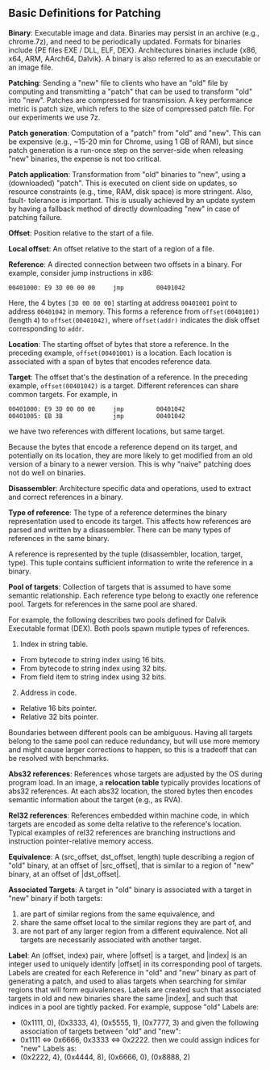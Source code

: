 
Basic Definitions for Patching
------------------------------

**Binary**: Executable image and data. Binaries may persist in an archive
(e.g., chrome.7z), and need to be periodically updated. Formats for binaries
include {PE files EXE / DLL, ELF, DEX}. Architectures binaries include
{x86, x64, ARM, AArch64, Dalvik}. A binary is also referred to as an executable
or an image file.

**Patching**: Sending a "new" file to clients who have an "old" file by
computing and transmitting a "patch" that can be used to transform "old" into
"new".  Patches are compressed for transmission. A key performance metric is
patch size, which refers to the size of compressed patch file. For our
experiments we use 7z.

**Patch generation**: Computation of a "patch" from "old" and "new". This can be
expensive (e.g., ~15-20 min for Chrome, using 1 GB of RAM), but since patch
generation is a run-once step on the server-side when releasing "new" binaries,
the expense is not too critical.

**Patch application**: Transformation from "old" binaries to "new", using a
(downloaded) "patch".  This is executed on client side on updates, so resource
constraints (e.g., time, RAM, disk space) is more stringent. Also, fault-
tolerance is important. This is usually achieved by an update system by having
a fallback method of directly downloading "new" in case of patching failure.

**Offset**: Position relative to the start of a file.

**Local offset**: An offset relative to the start of a region of a file.

**Reference**: A directed connection between two offsets in a binary. For
example, consider jump instructions in x86:

    00401000: E9 3D 00 00 00     jmp         00401042

Here, the 4 bytes `[3D 00 00 00]` starting at address `00401001` point to
address `00401042` in memory. This forms a reference from `offset(00401001)`
(length `4`) to `offset(00401042)`, where `offset(addr)` indicates the disk
offset corresponding to `addr`.

**Location**: The starting offset of bytes that store a reference. In the
preceding example, `offset(00401001)` is a location. Each location is associated
with a span of bytes that encodes reference data.

**Target**: The offset that's the destination of a reference. In the preceding
example, `offset(00401042)` is a target. Different references can share common
targets. For example, in

    00401000: E9 3D 00 00 00     jmp         00401042
    00401005: EB 3B              jmp         00401042

we have two references with different locations, but same target.

Because the bytes that encode a reference depend on its target, and potentially
on its location, they are more likely to get modified from an old version of a
binary to a newer version. This is why "naive" patching does not do well on
binaries.

**Disassembler**: Architecture specific data and operations, used to extract and
correct references in a binary.

**Type of reference**: The type of a reference determines the binary
representation used to encode its target. This affects how references are parsed
and written by a disassembler. There can be many types of references in the same
binary.

A reference is represented by the tuple (disassembler, location, target, type).
This tuple contains sufficient information to write the reference in a binary.

**Pool of targets**: Collection of targets that is assumed to have some semantic
relationship. Each reference type belong to exactly one reference pool. Targets
for references in the same pool are shared.

For example, the following describes two pools defined for Dalvik Executable
format (DEX). Both pools spawn mutiple types of references.

1. Index in string table.
  - From bytecode to string index using 16 bits.
  - From bytecode to string index using 32 bits.
  - From field item to string index using 32 bits.
2. Address in code.
  - Relative 16 bits pointer.
  - Relative 32 bits pointer.

Boundaries between different pools can be ambiguous. Having all targets belong
to the same pool can reduce redundancy, but will use more memory and might
cause larger corrections to happen, so this is a tradeoff that can be resolved
with benchmarks.

**Abs32 references**: References whose targets are adjusted by the OS during
program load. In an image, a **relocation table** typically provides locations
of abs32 references. At each abs32 location, the stored bytes then encodes
semantic information about the target (e.g., as RVA).

**Rel32 references**: References embedded within machine code, in which targets
are encoded as some delta relative to the reference's location. Typical examples
of rel32 references are branching instructions and instruction pointer-relative
memory access.

**Equivalence**: A (src_offset, dst_offset, length) tuple describing a region of
"old" binary, at an offset of |src_offset|, that is similar to a region of "new"
binary, at an offset of |dst_offset|.

**Associated Targets**: A target in "old" binary is associated with a target in
"new" binary if both targets:
1. are part of similar regions from the same equivalence, and
2. share the same offset local to the similar regions they are part of, and
3. are not part of any larger region from a different equivalence.
Not all targets are necessarily associated with another target.

**Label**: An (offset, index) pair, where |offset| is a target, and |index| is
an integer used to uniquely identify |offset| in its corresponding pool of
targets. Labels are created for each Reference in "old" and "new" binary as part
of generating a patch, and used to alias targets when searching for similar
regions that will form equivalences. Labels are created such that associated
targets in old and new binaries share the same |index|, and such that indices in
a pool are tightly packed. For example, suppose "old" Labels are:
  - (0x1111, 0), (0x3333, 4), (0x5555, 1), (0x7777, 3)
and given the following association of targets between "old" and "new":
  - 0x1111 <=> 0x6666,  0x3333 <=> 0x2222.
then we could assign indices for "new" Labels as:
  - (0x2222, 4}, (0x4444, 8), (0x6666, 0), (0x8888, 2)
